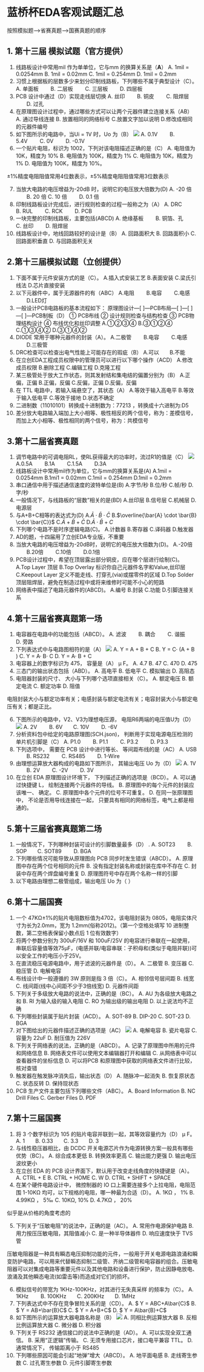 # 蓝桥杯EDA客观试题汇总
按照模拟题-->省赛真题-->国赛真题的顺序
## 1. 第十三届 模拟试题（官方提供）
1. 线路板设计中常用mil 作为单单位，它与mm 的换算关系是（**A**）
A. 1mil = 0.0254mm B. 1mil = 0.02mm
C. 1mil = 0.254mm D. 1mil = 0.2mm
2. 习惯上根据板的层数多少来划分印制线路板，下列哪些不属于典型设计（C）。
A. 单面板 &emsp;&emsp;B. 二层板 &emsp;&emsp;C. 三层板 &emsp;&emsp;D. 四层板
3. PCB 设计中通过（D）实现走线层切换
A. 丝印 &emsp;&emsp;B. 铜皮 &emsp;&emsp;C. 阻焊层 &emsp;&emsp;D. 过孔
4. 在原理图设计过程中，通过哪些方式可以让两个元器件建立连接关系（AB）
A. 通过导线连接
B. 放置相同的网络标号
C.放置文字加以说明
D.修改成相同的元器件编号
5. 如下图所示的电路中，当Ui = 1V 时，Uo 为（B）
![](https://img-blog.csdnimg.cn/7771e78712934149b7391c59a4d9d338.png)
A. 0.1V &emsp;&emsp;B. 5.4V&emsp;&emsp; C. 0V &emsp;&emsp;D. -0.1V
6. 一个贴片电阻，标识为 1002，下列对该电阻描述正确的是（C）
A. 电阻值为 10K，精度为 10%
B. 电阻值为 100K，精度为 1%
C. 电阻值为 10K，精度为 1%
D. 电阻值为 100K，精度为 10%。

±1%精度电阻阻值常用4位数表示，±5%精度电阻阻值常用3位数表示

7. 当放大电路的电压增益为-20dB 时，说明它的电压放大倍数为(D)
A. -20 倍 &emsp;&emsp;B. 20 倍
C. 10 倍 &emsp;&emsp;D. 0.1 倍
8. 印制线路板设计完成后，进行规则检查的过程一般称之为（A）
A. DRC &emsp;&emsp;B. RUL &emsp;&emsp;C. RCK &emsp;&emsp;D. PCB
9. 一块完整的印制线路板，主要包括(ABCD)
A. 绝缘基板 &emsp;&emsp;B. 铜箔、孔&emsp;&emsp; C. 丝印 &emsp;&emsp;D. 阻焊层
10. 线路板设计中，地线回路较好的设计是（B）
A. 回路面积大 B. 回路面积小
C. 回路面积垂直 D. 与回路面积无关

## 2.第十三届模拟试题（立创提供）
1. 下面不属于元件安装方式的是（C）。
A.插入式安装工艺 B.表面安装
C.梁氏引线法 D.芯片直接安装
2. 以下元器件中，属于无源器件的有（ABC）
A.电阻 &emsp;&emsp;B.电容 &emsp;&emsp;C.电感 &emsp;&emsp;D.LED灯
3. 一般设计PCB电路板的基本流程如下：
原理图设计—[ ]—PCB布局—[ ]—[ ]—[ ]—PCB制板（D）
① PCB布线
② 设计规则检查与结构检查
③ PCB物理结构设计
④ 布线优化和丝印调整
A.①②③④ B.③①②④
C.①③④② D.③①④②
4. DIODE 常用于哪种元器件的封装（A）。
A.二极管 &emsp;&emsp;B.电容 &emsp;&emsp;C.电感 &emsp;&emsp;D.三极管
5.  DRC检查可以检查出电气性能上可能存在的瑕疵（B）
A.可以&emsp;&emsp;B.不能
6. 在立创EDA工程成员权限中的管理员可以进行以下哪个操作（ACD）
A.修改成员权限 B.删除工程
C.编辑工程 D.克隆工程
7. 某三极管处于放大工作状态，则其发射结和集电结的偏置分别为（B）
A.正偏，正偏 B.正偏，反偏
C.反偏，正偏 D.反偏，反偏
8. 在 TTL 电路中，若输入端悬空了，其状态（A）
A.等效于输入高电平 B.等效于输入低电平
C.等效于接地 D.状态不确定
9. 二进制数（11010101）转换成十进制数为：77213 ，转换成十六进制为:D5 
10. 差分放大电路输入端加上大小相等、极性相反的两个信号，称为：差模信号，而加上大小相等、极性相同的两个信号，称为：共模信号

## 3.第十二届省赛真题
1. 调节电路中的可调电阻RL，使RL获得最大的功率时，流过R1的值是（C）
![](题目图片\题1.jpg)
A.0.5A &emsp;&emsp;B.1A  &emsp;&emsp;C.1.5A &emsp;&emsp;D.3A
2. 线路板设计中常用mil作为单位，它与mm的换算关系是(A)
A.1mil = 0.0254mm B.1mi1 = 0.02mm
C.1mil = 0.254mm D.1mil = 0.2mm
3. 串口通信中用于描述通信速度的波特单位是(B)
A.字节/秒 B.位/秒 C.帧/秒 D.字/秒
4. 一般情况下，与线路板的“层数”相关的是(BD)
A.丝印层 B.信号层
C.机械层 D.电源层
5. 与A+B+C相等的表达式为(D)
A.$\bar{A} \cdot \bar{B} \cdot \bar{C}$
B.$\overline{\bar{A} \cdot \bar{B} \cdot \bar{C}}$
C.$\bar{A}+\bar{B}+\bar{C}$
D.$\bar{A} \cdot \bar{B}+C$
6. 下列哪个电路不是时序逻辑电路(C)。
A.计数器 B.寄存器
C.译码器 D.触发器
7. AD的题，十四届用了立创EDA专业版，不重要
8. 当放大电路的电压增益为-20dB时，说明它的电压放大倍数为(D)。
A.-20倍 &emsp;&emsp;B.20倍 &emsp;&emsp;C.10倍 &emsp;&emsp;D.0.1倍
9. PCB设计过程中，希望在顶层露出部分铜皮，应在哪个层进行绘制(C)。
A.Top Layer 顶层
B.Top Overlay 标识你自己元器件名字和Value,丝印层
C.Keepout Layer 定义不能走线、打穿孔(via)或摆零件的区域
D.Top Solder 顶层阻焊层，避免在制造过程中或将来维修时可能不小心的短路
10.   网络表中描述了电路元器件的(ABCD)。
A.编号
B.封装
C.功能
D.引脚连接关系

## 4.第十三届省赛真题第一场
1. 电容器在电路中的功能包括（ABCD）。
A. 滤波 &emsp;&emsp;B. 耦合 &emsp;&emsp;C. 谐振 &emsp;&emsp;D. 旁路
2. 下列表达式中与电路图相符的是（A）
![](题目图片\题2.jpg)
A. Y = A + B + C 
B. Y = C· (A + B )
C. Y = A· B· C 
D. Y = A· B + C
3. 电容器上的数字标识为 475， 容量是（A） μ F。
A. 4.7 B. 47
C. 470 D. 475
4. 三态门的输出状态包括（ABD）。
A. 高电平 B. 低电平
C. 模拟输出 D. 高阻态
5. 电阻器封装的尺寸、 大小与下列哪个选项直接相关（C）。
A. 额定电压 B. 额定电流
C. 额定功率 D. 阻值

电阻封装大小与额定功率有关；电感封装与额定电流有关；电容封装大小与额定电压有关；都是正比。

6. 下图所示的电路中，V2、V3为理想电压源， 电阻R6两端的电压值U为（D）
![](题目图片\题6.jpg)
A. 2V &emsp;&emsp;B. 6V&emsp;&emsp;C. 10V &emsp;&emsp;D. -6V
7. 分析资料包中给定的电路原理图(SCH.json)， 判断用于实现电源电压检测的单片机引脚是（C）
A. P1.0 &emsp;&emsp;B. P1.1 &emsp;&emsp;C. P3.2 &emsp;&emsp;D. P3.3
8. 下列选项中， 需要在 PCB 设计中进行等长、 等间距布线的是（AC）
A. USB &emsp;&emsp;B. RS232 &emsp;&emsp;C. RS485 &emsp;&emsp;D. 1-Wire
9. 由理想运算放大器构成的电路如下图所示， 其输出电压 Uo 为（D）
![](题目图片\题9.jpg)
A. 1V &emsp;&emsp;B. 2V &emsp;&emsp;C. -2V &emsp;&emsp;D. 3V
10.  在立创 EDA 原理图设计环境下， 下列描述正确的选项是（BCD）。
A. 可以通过快捷键 L， 绘制连接两个元器件的导线。
B. 原理图中的每个元件的封装应该唯一、 确定。
C. 原理图中各个元件的位号不可重复。
D. 在同一张原理图中， 不论是否用导线连接在一起， 只要具有相同的网络标签，电气上都是相通的。

## 5.第十三届省赛真题第二场
1. 一般情况下，下列哪种封装可设计的引脚数量最多（D） .
A. SOT23 &emsp;&emsp;B. SOP&emsp;&emsp;C. SOT89 &emsp;&emsp;D. BGA
2. 下列哪些情况可能导致从原理图向 PCB 同步时发生错误（ABCD）。
A. 原理图中存在两个位号相同的元件
B. 没有指定封装名称或封装在库中不存在
C. 封装中存在两个焊盘编号重复
D. 原理图符号中存在两个名称一样的引脚
3. 以下电路由理想二极管组成，输出电压 Uo 为（ ）
## 6.第十二届国赛
1. 一个 47KΩ±1%的贴片电阻数标值为4702，该电阻封装为 0805，电阻实体尺寸为长为2.0mm，宽为 1.2mm(俗称2012)。（第一个空格处填写 10 进制整数，第二空格表保留小数点后 1 位有效数字）
2. 将两个参数分别为 300uF/16V 和 100uF/25V 的电容进行串联在一起使用，串联后容量值等效75μF，(电感并联/电容串联：子积母和(类似于电阻并联))可以安全工作的电压小于25V。
3. 在直流稳压电源电路中，用于滤波的元器件是（D）。
A. 二极管
B. 变压器
C. 稳压管
D. 电解电容
4. 布线设计中一般遵循的 3W 原则是指 3 倍（C）。
A. 相邻信号层间距
B. 线宽
C. 线间距(线中心间距不少于3倍线宽)
D. 元器件间距
5. 下列关于多级放大电路的说法中，正确的是（BC）。
A. AU 为各级放大电路之和
B. RI 为输入级的输入电阻
C. RO 为输出级的输出电阻
D. 以上说法均不正确
6. 下列哪些封装属于贴片封装（ACD）。
A. SOT-89
B. DIP-20
C. SOT-23
D. BGA
7. 对下图给出的元器件描述正确的选项是（AC）
![](题目图片\题7.jpg)
A. 电解电容
B. 瓷片电容
C. 容量为 22uF
D. 耐压值为 226V
8. 下列关于网络表的说法，正确的是（ABCD）。
A. 记录了原理图中所用的元件和网络信息
B. 网络表文件可以使用文本编辑器打开和编辑
C. 从网络表中可以查看器件的坐标信息
D. 可以将PCB 和原理图中获取的网络表文件进行比较，核对查错
9. 触发器在触发脉冲消失后，输出状态（D）
A. 随脉冲一起消失
B. 恢复原状态
C. 状态反转
D. 保持现状态
10. PCB 生产文件主要包括下列哪些文件（ABC）。
A. Board Information
B. NC Drill Files
C. Gerber Files
D. PDF

## 7.第十三届国赛
1. 将 3 个数字标识为 105 的贴片电容并联到一起，其等效容量约为（D） μ F。
A. 1&emsp;&emsp;B. 0.33&emsp;&emsp;C. 3.3&emsp;&emsp;D. 3
2. 与线性稳压器相比，由 DCDC 开关电源芯片作为电源转换方案一般具有哪些优势（BC）。
A. 综合成本更低
B. 转换效率更高
C. 输出能力更强
D. 输出电压波纹更小
3. 在立创 EDA 的 PCB 设计界面下，默认用于改变走线角度的快捷键是（A）。
A. CTRL + E
B. CTRL + HOME
C. W
D. CTRL + SHIFT + SPACE
4. 在某个硬件电路设计中， 微控制器的 IO 口上需要连接多个上拉电阻，电阻范围 1-10KΩ 均可，以下规格的电阻，哪一种最为合适（D）。
A. 1KΩ ， 1%
B. 4.99KΩ ， 5‰
C. 10KΩ, 10%
D. 4.7KΩ ， 20%

似乎是从价格的角度考虑的

5. 下列关于“压敏电阻”的说法中，正确的是（AC）。
A. 常用作电源保护电路
B. 用力按压压敏电阻，其阻值减小
C. 是一种半导体器件
D. 响应速度快于 TVS 管

压敏电阻器是一种具有瞬态电压抑制功能的元件，一般用于开关电源电路浪涌和瞬变防护电路，可以用来代替瞬态抑制二级管、齐纳二级管和电容器的组合。压敏电阻器可以对集成电路等重要元件以及其他电路和设备进行保护，防止因静电放电、浪涌及其他瞬态电流(如雷击等)而造成对它们的损坏。

6. 模拟信号的带宽为 1KHz-100KHz，对其进行无失真采样
的频率为（C）。
A. 1KHz &emsp;&emsp;B. 100KHz&emsp;&emsp;C. 200KHz&emsp;&emsp;D. 1MHz
7. 下列表达式中不存在竞争冒险关系的是（CD）。
A. $ Y = ABC+A\bar{C}$
B. $ Y = AB+\bar{B}C$
C. $ Y = A+B+C$
D. $ Y = A\bar{B}+C$
8. 如下图所示的运算放大器电路名称是（B）
![](https://img-blog.csdnimg.cn/7ce1f2bf816043db81845c1d74062513.png)
A. 同相比例运算放大器
B. 反相比例运算放大器
C. 微分器
D. 积分器
9. 下列关于 RS232 通信接口的说法中正确的是（AD）。
A. 可以实现全双工通信。
B. 采用“正逻辑”传输。
C. 无须专用接口芯片，接口电平兼容 TTL。
D. 通常情况下， 传输距离小于 RS485
10.  下列哪些原因可能会引起“地弹”增大（ABCD）。
A. 地平面电感
B. 走线寄生参数
C. 过孔寄生参数
D. 元件引脚寄生参数